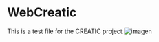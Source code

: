 # WebCreatic

This is a test file for the CREATIC project
![imagen](https://user-images.githubusercontent.com/73200556/133772934-7b5406f0-fdd4-4d9e-aeb7-e85ab2737ebc.png)
